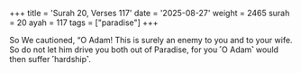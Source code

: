+++
title = 'Surah 20, Verses 117'
date = '2025-08-27'
weight = 2465
surah = 20
ayah = 117
tags = ["paradise"]
+++

So We cautioned, “O Adam! This is surely an enemy to you and to your wife. So do not let him drive you both out of Paradise, for you ˹O Adam˺ would then suffer ˹hardship˺.